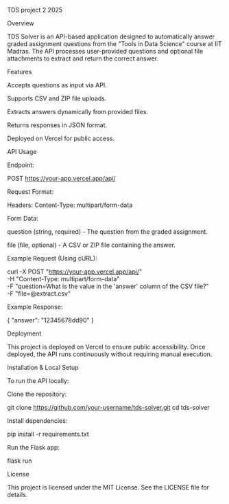TDS project 2 2025 

Overview

TDS Solver  is an API-based application designed to automatically answer graded assignment questions from the "Tools in Data Science" course at IIT Madras. The API processes user-provided questions and optional file attachments to extract and return the correct answer.

Features

Accepts questions as input via API.

Supports CSV and ZIP file uploads.

Extracts answers dynamically from provided files.

Returns responses in JSON format.

Deployed on Vercel for public access.

API Usage

Endpoint:

POST https://your-app.vercel.app/api/

Request Format:

Headers: Content-Type: multipart/form-data

Form Data:

question (string, required) - The question from the graded assignment.

file (file, optional) - A CSV or ZIP file containing the answer.

Example Request (Using cURL):

curl -X POST "https://your-app.vercel.app/api/" \
  -H "Content-Type: multipart/form-data" \
  -F "question=What is the value in the 'answer' column of the CSV file?" \
  -F "file=@extract.csv"

Example Response:

{
  "answer": "12345678dd90"
}

Deployment

This project is deployed on Vercel to ensure public accessibility. Once deployed, the API runs continuously without requiring manual execution.

Installation & Local Setup

To run the API locally:

Clone the repository:

git clone https://github.com/your-username/tds-solver.git
cd tds-solver

Install dependencies:

pip install -r requirements.txt

Run the Flask app:

flask run

License

This project is licensed under the MIT License. See the LICENSE file for details.

